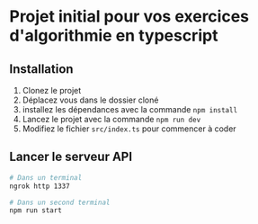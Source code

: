# Projet initial pour vos exercices d'algorithmie en typescript

## Installation

1. Clonez le projet
2. Déplacez vous dans le dossier cloné
3. installez les dépendances avec la commande `npm install`
4. Lancez le projet avec la commande `npm run dev`
5. Modifiez le fichier `src/index.ts` pour commencer à coder

## Lancer le serveur API

```bash
# Dans un terminal
ngrok http 1337

# Dans un second terminal
npm run start
```
